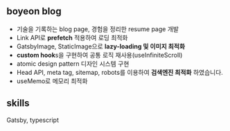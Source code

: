 ## boyeon blog
- 기술을 기록하는 blog page, 경험을 정리한 resume page 개발
- Link API로 **prefetch** 적용하여 로딩 최적화
- GatsbyImage, StaticImage으로 **lazy-loading 및 이미지 최적화**
- **custom hook**s을 구현하여 공통 로직 재사용(useInfiniteScroll)
- atomic design pattern 디자인 시스템 구현
- Head API, meta tag, sitemap, robots를 이용하여 **검색엔진 최적화** 하였습니다.
- useMemo로 메모리 최적화

## skills
Gatsby, typescript
